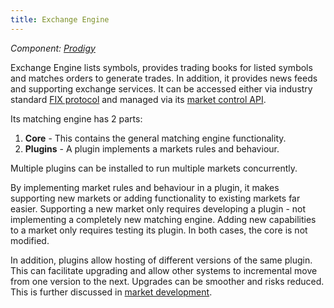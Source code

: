```yaml
---
title: Exchange Engine
---
```


*Component: [Prodigy](../../components/prodigy/)*

Exchange Engine lists symbols, provides trading books for listed symbols and matches orders to generate trades.  In addition, it provides news feeds and supporting exchange services. It can be accessed either via industry standard [FIX protocol](/architecture/functionalities/fix-server/) and managed via its [market control API](/market-control-api/).

Its matching engine has 2 parts:

1. **Core** - This contains the general matching engine functionality.
1. **Plugins** - A plugin implements a markets rules and behaviour.

Multiple plugins can be installed to run multiple markets concurrently.

By implementing market rules and behaviour in a plugin, it makes supporting new markets or adding functionality to existing markets far easier. Supporting a new market only requires developing a plugin - not implementing a completely new matching engine. Adding new capabilities to a market only requires testing its plugin. In both cases, the core is not modified.

In addition, plugins allow hosting of different versions of the same plugin. This can facilitate upgrading and allow other systems to incremental move from one version to the next. Upgrades can be smoother and risks reduced. This is further discussed in [market development](/industry/market-development/).
